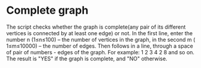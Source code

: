 # Complete graph
The script checks whether the graph is complete(any pair of its different vertices is connected by at least one edge) or not.
In the first line, enter the number n (1≤n≤100) – the number of vertices in the graph, in the second m ( 1≤m≤10000) – the number of edges. 
Then follows in a line, through a space of pair of numbers - edges of the graph.
For example:
 1 2
 3 4
 2 8 and so on. 
The result is "YES" if the graph is complete, and "NO" otherwise.
